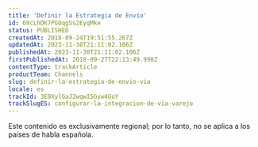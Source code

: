 ```yaml
---
title: 'Definir la Estrategia de Envío'
id: 69cLhDK7PGOqgSs2EyqMke
status: PUBLISHED
createdAt: 2018-09-24T19:51:55.267Z
updatedAt: 2023-11-30T21:11:02.106Z
publishedAt: 2023-11-30T21:11:02.106Z
firstPublishedAt: 2018-09-27T22:13:49.998Z
contentType: trackArticle
productTeam: Channels
slug: definir-la-estrategia-de-envio-via
locale: es
trackId: 3E9XylGaJ2wqwISGyw4GuY
trackSlugES: configurar-la-integracion-de-via-varejo
---
```


<div class="alert alert-warning" role="alert">Este contenido es exclusivamente regional; 
por lo tanto, no se aplica a los países de habla española.</div>
